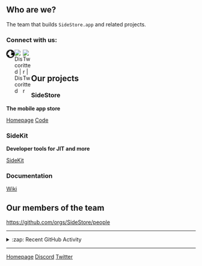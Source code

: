 <!-- 
Docs: How to use GitHub README and actions to auto-generate embedded content.
https://github.com/anuraghazra/github-readme-stats
https://www.youtube.com/watch?v=n6d4KHSKqGk
https://github.com/rahuldkjain/github-profile-readme-generator
 -->

## Who are we?

The team that builds `SideStore.app` and related projects.

### Connect with us:

<!--
[![Website](https://img.shields.io/website?label=sidestore.io&style=for-the-badge&url=https://sidestore.io)](https://sidestore.io)
[![Twitter Follow](https://img.shields.io/twitter/follow/sidestore_io?color=1DA1F2&logo=twitter&style=for-the-badge)](https://twitter.com/intent/follow?original_referer=https%3A%2F%2Fgithub.com%2Fsidestore&screen_name=sidestore)
[![GitHub Followers](https://img.shields.io/github/followers/sidestore?style=for-the-badge)]()
[![GitHub Sponsors](https://img.shields.io/github/sponsors/sidestore?style=for-the-badge
)]() 
-->

[<img align="left" alt="sidestore.io" width="22px" src="https://raw.githubusercontent.com/iconic/open-iconic/master/svg/globe.svg" />][website]
[<img align="left" alt="Discord | Discord" width="22px" src="https://cdn.jsdelivr.net/npm/simple-icons@v3/icons/discord.svg" />][discord]
[<img align="left" alt="Twitter | Twitter" width="22px" src="https://cdn.jsdelivr.net/npm/simple-icons@v3/icons/twitter.svg" />][twitter]

<br />
<br />

## Our projects

### SideStore

__The mobile app store__

[Homepage][website]
[Code][git.sidestore]

### SideKit

__Developer tools for JIT and more__

[SideKit][git.sidekit]

### Documentation

[Wiki][wiki]

## Our members of the team

https://github.com/orgs/SideStore/people

---

<details>
  <summary>:zap: Recent GitHub Activity</summary>

<!--START_SECTION:activity-->
1. ❌ Closed PR [#898](https://github.com/SideStore/SideStore/pull/898) in [SideStore/SideStore](https://github.com/SideStore/SideStore)
2. ❗️ Opened issue [#973](https://github.com/SideStore/SideStore/issues/973) in [SideStore/SideStore](https://github.com/SideStore/SideStore)
3. 🗣 Commented on [#955](https://github.com/SideStore/SideStore/issues/955) in [SideStore/SideStore](https://github.com/SideStore/SideStore)
4. ❌ Closed PR [#972](https://github.com/SideStore/SideStore/pull/972) in [SideStore/SideStore](https://github.com/SideStore/SideStore)
5. 💪 Opened PR [#972](https://github.com/SideStore/SideStore/pull/972) in [SideStore/SideStore](https://github.com/SideStore/SideStore)
6. 🗣 Commented on [#227](https://github.com/SideStore/SideStore/issues/227) in [SideStore/SideStore](https://github.com/SideStore/SideStore)
7. ❗️ Opened issue [#11](https://github.com/SideStore/StosVPN/issues/11) in [SideStore/StosVPN](https://github.com/SideStore/StosVPN)
8. 🗣 Commented on [#971](https://github.com/SideStore/SideStore/issues/971) in [SideStore/SideStore](https://github.com/SideStore/SideStore)
9. 🗣 Commented on [#971](https://github.com/SideStore/SideStore/issues/971) in [SideStore/SideStore](https://github.com/SideStore/SideStore)
10. ❗️ Opened issue [#971](https://github.com/SideStore/SideStore/issues/971) in [SideStore/SideStore](https://github.com/SideStore/SideStore)
11. 🗣 Commented on [#966](https://github.com/SideStore/SideStore/issues/966) in [SideStore/SideStore](https://github.com/SideStore/SideStore)
12. 🗣 Commented on [#966](https://github.com/SideStore/SideStore/issues/966) in [SideStore/SideStore](https://github.com/SideStore/SideStore)
13. 🗣 Commented on [#969](https://github.com/SideStore/SideStore/issues/969) in [SideStore/SideStore](https://github.com/SideStore/SideStore)
14. 🗣 Commented on [#970](https://github.com/SideStore/SideStore/issues/970) in [SideStore/SideStore](https://github.com/SideStore/SideStore)
15. ❗️ Closed issue [#970](https://github.com/SideStore/SideStore/issues/970) in [SideStore/SideStore](https://github.com/SideStore/SideStore)
16. ❗️ Opened issue [#970](https://github.com/SideStore/SideStore/issues/970) in [SideStore/SideStore](https://github.com/SideStore/SideStore)
17. 🗣 Commented on [#951](https://github.com/SideStore/SideStore/issues/951) in [SideStore/SideStore](https://github.com/SideStore/SideStore)
18. 🗣 Commented on [#966](https://github.com/SideStore/SideStore/issues/966) in [SideStore/SideStore](https://github.com/SideStore/SideStore)
19. 🗣 Commented on [#969](https://github.com/SideStore/SideStore/issues/969) in [SideStore/SideStore](https://github.com/SideStore/SideStore)
20. ❗️ Opened issue [#969](https://github.com/SideStore/SideStore/issues/969) in [SideStore/SideStore](https://github.com/SideStore/SideStore)
<!--END_SECTION:activity-->

</details>

---

[Homepage][patreon] [Discord][discord] [Twitter][twitter]

<!--
- [Patreon][patreon]
- [OpenCollective][opencollective]
- [YouTube][youtube]
-->

[website]: https://sidestore.io
[wiki]: https://wiki.sidestore.io
[twitter]: https://twitter.com/sidestore_io
[discord]: https://discord.gg/sidestore-949183273383395328
[youtube]: https://youtube.com/TODO
[patreon]: https://www.patreon.com/SideStore
[opencollective]: https://opencollective.com/TODO
[git.sidestore]: https://github.com/SideStore/SideStore/
[git.sidekit]: https://github.com/SideStore/SideKit

